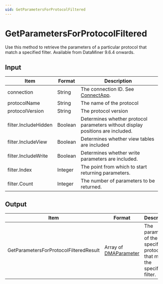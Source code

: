 ```yaml
---
uid: GetParametersForProtocolFiltered
---
```


# GetParametersForProtocolFiltered

Use this method to retrieve the parameters of a particular protocol that match a specified filter. Available from DataMiner 9.6.4 onwards.

## Input

| Item                 | Format  | Description                                                                      |
|----------------------|---------|----------------------------------------------------------------------------------|
| connection           | String  | The connection ID. See [ConnectApp](xref:ConnectApp). |
| protocolName         | String  | The name of the protocol                                                         |
| protocolVersion      | String  | The protocol version                                                             |
| filter.IncludeHidden | Boolean | Determines whether protocol parameters without display positions are included.   |
| filter.IncludeView   | Boolean | Determines whether view tables are included                                      |
| filter.IncludeWrite  | Boolean | Determines whether write parameters are included.                                |
| filter.Index         | Integer | The point from which to start returning parameters.                              |
| filter.Count         | Integer | The number of parameters to be returned.                                         |

## Output

| Item | Format | Description |
|--|--|--|
| GetParametersForProtocolFilteredResult | Array of [DMAParameter](xref:DMAParameter) | The parameters of the specified protocol that match the specified filter. |
